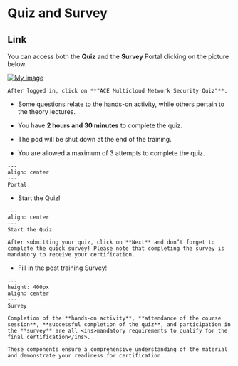 # Quiz and Survey

## Link
You can access both the **Quiz** and the **Survey** Portal clicking on the picture below. 

<a href="https://ace.aviatrix.com/ace-multicloud-network-security-quiz" target="_blank">

![My image](images/quiz.png)

</a>

```{important}
After logged in, click on **"ACE Multicloud Network Security Quiz"**.
```

- Some questions relate to the hands-on activity, while others pertain to the theory lectures.  

- You have **2 hours and 30 minutes** to complete the quiz.  

- The pod will be shut down at the end of the training.  

- You are allowed a maximum of 3 attempts to complete the quiz.


```{figure} images/survey.png
---
align: center
---
Portal
```

- Start the Quiz!

```{figure} images/quiz-1.png
---
align: center
---
Start the Quiz
```

```{important}
After submitting your quiz, click on **Next** and don’t forget to complete the quick survey! Please note that completing the survey is mandatory to receive your certification.
```

- Fill in the post training Survey!

```{figure} images/quiz-3.png
---
height: 400px
align: center
---
Survey
```

```{important}
Completion of the **hands-on activity**, **attendance of the course session**, **successful completion of the quiz**, and participation in the **survey** are all <ins>mandatory requirements to qualify for the final certification</ins>. 

These components ensure a comprehensive understanding of the material and demonstrate your readiness for certification.
```